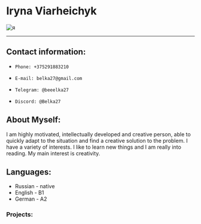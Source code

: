 # Iryna Viarheichyk
![я](https://sun9-40.userapi.com/impg/OCjtyMnAd0c3Ld4NunW3QLZOnBBRVaRltBAYpw/-lg5UmIEr38.jpg?size=864x1080&quality=96&sign=0c2739f60f36aed695618322c27e9da5&type=album)

--------
## Contact information:

*     Phone: +375291883210
*     E-mail: belka27@gmail.com
*     Telegram: @beeelka27
*     Discord: @Belka27

## About Myself:
I am highly motivated, intellectually developed and creative person, able to quickly adapt to the situation and find a creative solution to the problem. I have a variety of interests.  I like to learn new things and I am really into reading. My main interest is creativity. 
## Languages:
+    Russian - native
+    English - B1
+    German - A2
### Projects:

